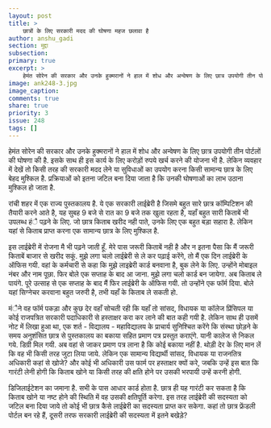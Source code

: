 ```yaml
---
layout: post
title: >
    छात्रों के लिए सरकारी मदद की घोषणा महज छलावा है
author: anshu_gadi
section: मुद्दा
subsection:
primary: true
excerpt: >
    हेमंत सोरेन की सरकार और उनके हुक्मरानों ने हाल में शोध और अन्वेषण के लिए छात्र उपयोगी तीन पोर्टलों की घोषणा की है. इसके साथ ही इस कार्य के लिए करोड़ों रुपये खर्च करने की योजना भी है.
image: ank248-3.jpg
image_caption:
comments: true
share: true
priority: 3
issue: 248
tags: []
---
```


हेमंत सोरेन की सरकार और उनके हुक्मरानों ने हाल में शोध और अन्वेषण के लिए छात्र उपयोगी तीन पोर्टलों की घोषणा की है. इसके साथ ही इस कार्य के लिए करोड़ों रुपये खर्च करने की योजना भी है. लेकिन व्यवहार में देखें तो किसी तरह की सरकारी मदद लेने या सुविधाओं का उपयोग करना किसी सामान्य छात्र के लिए बेहद मुश्किल है. प्रक्रियाओं को इतना जटिल बना दिया जाता है कि उनकी घोषणाओं का लाभ उठाना मुश्किल हो जाता है.

रांची शहर में एक राज्य पुस्तकालय है. ये एक सरकारी लाईब्रेरी है जिसमे बहुत सारे छात्र कॉम्पिटिशन की तैयारी करने आते है, यह सुबह 9 बजे से रात का 9 बजे तक खुला रहता है, यहाँ बहुत सारी किताबें भी उपलब्ध हंै पढ़ने के लिए. जो छात्र किताब खरीद नही पाते, उनके लिए एक बहुत बड़ा सहारा है. लेकिन यहां से किताब प्राप्त करना एक सामान्य छात्र के लिए मुश्किल है.

इस लाईब्रेरी में रोजना मै भी पढ़ने जाती हूँ. मेरे पास जरूरी किताबें नही है और न इतना पैसा कि मैं जरूरी किताबें बाजार से खरीद सकूं. मुझे लगा चलो लाईब्रेरी से ले कर पढ़ाई करेंगे, तो मैं एक दिन लाईब्रेरी के ऑफिस गयी. वहां के कर्मचारी से कहा कि मुझे लाइब्रेरी कार्ड बनवाना है, बुक लेने के लिए. उन्होंने मोबाइल नंबर और नाम पूछा. फिर बोले एक सप्ताह के बाद आ जाना. मुझे लगा चलो कार्ड बन जायेगा. अब किताब ले पायंगे. पूरे उत्साह से एक सप्ताह के बाद मैं फिर लाईब्रेरी के ऑफिस गयी. तो उन्होंने एक फॉर्म दिया. बोले यहां सिग्नेचर करवाना बहुत जरुरी है, तभी यहाँ के किताब ले सकती हो.

मंैने वह फॉर्म पकड़ा और कुछ देर वहाँ सोचती रही कि यहाँ तो सांसद, विधायक या कॉलेज प्रिंसिपल या कोई राजपत्रित सरकारी पदाधिकारी से हस्ताक्षर करा कर लाने की बात कही गयी है. लेकिन साथ ही उसमें नोट में लिखा हुआ था, एक शर्त - विद्यालय - महाविद्यालय के प्राचार्य सुनिश्चित करेंगे कि संस्था छोड़ने के समय अनुशंसित छात्र से पुस्तकालय का बकाया सहित प्रमाण पत्र प्रस्तुत कराएंगे. यानी कालेज से निकल गये. डिग्री मिल गयी. अब वहां से जाकर प्रमाण पत्र लाना है कि कोई बकाया नहीं है.
थोड़ी देर के लिए मान लें कि वह भी किसी तरह जुटा लिया जाये. लेकिन एक सामान्य विद्यार्थी सांसद, विधायक या राजनतित्र अधिकारी कहां से खोजे? और कोई भी अधिकारी उस फार्म पर हस्ताक्षर क्यों करे, जबकि उन्हें इस बात कि गारंटी लेनी होगी कि किताब खोने या किसी तरह की क्षति होने पर उसकी भरपायी उन्हें करनी होगी.

डिजिलाईटेशन का जमाना है. सभी के पास आधार कार्ड होता है. छात्र ही यह गारंटी कर सकता है कि किताब खोने या नष्ट होने की स्थिति में वह उसकी क्षतिपूर्ति करेगा. इस तरह लाईब्रेरी की सदस्यता को जटिल बना दिया जाये तो कोई भी छात्र कैसे लाईब्रेरी का सदस्यता प्राप्त कर सकेगा. कहां तो छात्र फ्रेंडली पोर्टल बन रहे हैं, दूसरी तरफ सरकारी लाईब्रेरी की सदस्यता में इतने बखेड़े?